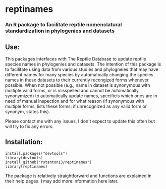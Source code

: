 # reptinames
### An R package to facilitate reptile nomenclatural standardization in phylogenies and datasets

## Use:
This packages interfaces with The Reptile Database to update reptile species names in phylogenies and datasets. The intention of this package is to facilitate using data from various studies and phylogneies that may have different names for many species by automatically changing the species names in these datasets to their currently recongized forms whenever possible. When not possible (e.g., name in dataset is synonymous with multiple valid forms, or is misspelled and cannot be automatically synonymized) to automatically update names, specifieis which ones are in need of manual inspection and for what reason (if synonymous with multiple forms, lists these forms; if unrecognized as any valid form or synonym, states this). 

Please contact me with any issues, I don't expect to update this often but will try to fix any errors.

## Installation:
```
install.packages("devtools")
library(devtools)
install_github("rstanton13/reptinames")
library(reptinames)
```

The package is relatively straightforward and functions are explained in their help pages. I may add more information here later.
